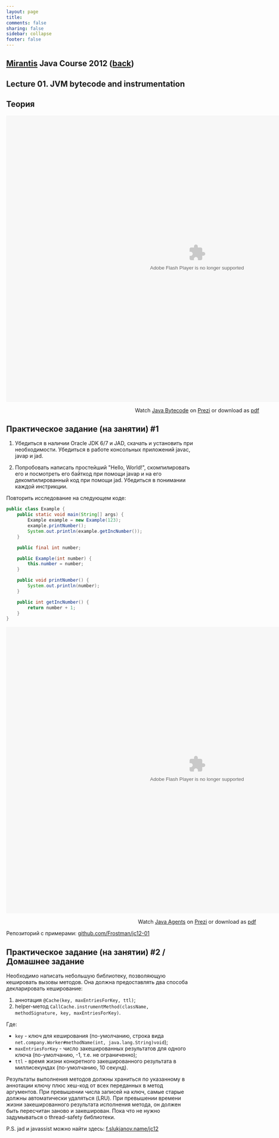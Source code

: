 ```yaml
---                                                                                                                     
layout: page                                                                                                            
title:                                                                                                                  
comments: false                                                                                                         
sharing: false                                                                                                          
sidebar: collapse
footer: false                                                                                                           
---
```

## [Mirantis](http://www.mirantis.com) Java Сourse 2012 ([back](index.html))
## Lecture 01. JVM bytecode and instrumentation

## Теория

<div class="prezi-player"><style type="text/css" media="screen">.prezi-player { width: 1024px; } .prezi-player-links { text-align: center; }</style><object id="prezi_sp97yqllrb4y" name="prezi_sp97yqllrb4y" classid="clsid:D27CDB6E-AE6D-11cf-96B8-444553540000" width="1024" height="768"><param name="movie" value="http://prezi.com/bin/preziloader.swf"/><param name="allowfullscreen" value="true"/><param name="allowFullScreenInteractive" value="true"/><param name="allowscriptaccess" value="always"/><param name="bgcolor" value="#ffffff"/><param name="flashvars" value="prezi_id=sp97yqllrb4y&amp;lock_to_path=1&amp;color=ffffff&amp;autoplay=no&amp;autohide_ctrls=0"/><embed id="preziEmbed_sp97yqllrb4y" name="preziEmbed_sp97yqllrb4y" src="http://prezi.com/bin/preziloader.swf" type="application/x-shockwave-flash" allowfullscreen="true" allowFullScreenInteractive="true" allowscriptaccess="always" width="1024" height="768" bgcolor="#ffffff" flashvars="prezi_id=sp97yqllrb4y&amp;lock_to_path=1&amp;color=ffffff&amp;autoplay=no&amp;autohide_ctrls=0"></embed></object><div class="prezi-player-links"><p>Watch <a title="Java Bytecode" href="http://prezi.com/sp97yqllrb4y/java-bytecode/">Java Bytecode</a> on <a href="http://prezi.com">Prezi</a> or download as <a href="http://f.slukjanov.name/jc12/java-bytecode.pdf">pdf</a></p></div></div>

## Практическое задание (на занятии) #1

1. Убедиться в наличии Oracle JDK 6/7 и JAD, скачать и установить при необходимости.
Убедиться в работе консольных приложений javac, javap и jad. 

2. Попробовать написать простейший "Hello, World!", скомпилировать его и посмотреть его байткод при помощи javap
и на его декомпилированный код при помощи jad. Убедиться в понимании каждой инстрикции.

Повторить исследование на следующем коде:

```java
public class Example {
    public static void main(String[] args) {
        Example example = new Example(123);
        example.printNumber();
        System.out.println(example.getIncNumber());
    }

    public final int number;

    public Example(int number) {
        this.number = number;
    }

    public void printNumber() {
        System.out.println(number);
    }

    public int getIncNumber() {
        return number + 1;
    }
}
```

<div class="prezi-player"><style type="text/css" media="screen">.prezi-player { width: 1024px; } .prezi-player-links { text-align: center; }</style><object id="prezi_gqacanaabins" name="prezi_gqacanaabins" classid="clsid:D27CDB6E-AE6D-11cf-96B8-444553540000" width="1024" height="768"><param name="movie" value="http://prezi.com/bin/preziloader.swf"/><param name="allowfullscreen" value="true"/><param name="allowFullScreenInteractive" value="true"/><param name="allowscriptaccess" value="always"/><param name="bgcolor" value="#ffffff"/><param name="flashvars" value="prezi_id=gqacanaabins&amp;lock_to_path=1&amp;color=ffffff&amp;autoplay=no&amp;autohide_ctrls=0"/><embed id="preziEmbed_gqacanaabins" name="preziEmbed_gqacanaabins" src="http://prezi.com/bin/preziloader.swf" type="application/x-shockwave-flash" allowfullscreen="true" allowFullScreenInteractive="true" allowscriptaccess="always" width="1024" height="768" bgcolor="#ffffff" flashvars="prezi_id=gqacanaabins&amp;lock_to_path=1&amp;color=ffffff&amp;autoplay=no&amp;autohide_ctrls=0"></embed></object><div class="prezi-player-links"><p>Watch <a title="Java Agents" href="http://prezi.com/gqacanaabins/java-agents/">Java Agents</a> on <a href="http://prezi.com">Prezi</a> or download as <a href="http://f.slukjanov.name/jc12/java-agents.pdf">pdf</a></p></div></div>

Репозиторий с примерами: [github.com/Frostman/jc12-01](https://github.com/Frostman/jc12-01)

## Практическое задание (на занятии) #2 / Домашнее задание

Необходимо написать небольшую библиотеку, позволяющую кешировать вызовы методов.
Она должна предоставлять два способа декларировать кеширование:

1. аннотация `@Cache(key, maxEntriesForKey, ttl)`;
2. helper-метод `CallCache.instrumentMethod(className, methodSignature, key, maxEntriesForKey)`.

Где:

* `key` - ключ для кеширования (по-умолчанию, строка вида `net.company.Worker#methodName(int, java.lang.String)void`);
* `maxEntriesForKey` - число закешированных результатов для одного ключа (по-умолчанию, -1, т.е. не ограниченно);
* `ttl` - время жизни конкретного закешированного результата в миллисекундах (по-умолчанию, 10 секунд).

Результаты выполнения методов должны храниться по указанному в аннотации ключу плюс хеш-код от всех переданных в метод аргументов.
При превышении числа записей на ключ, самые старые должны автоматически удаляться (LRU).
При превышении времени жизни закешированного результата исполнения метода, он должен быть пересчитан заново и закеширован.
Пока что не нужно задумываться о thread-safety библиотеки.

P.S. jad и javassist можно найти здесь: [f.slukjanov.name/jc12](http://f.slukjanov.name/jc12/)